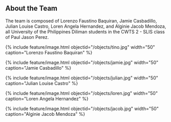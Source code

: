 ## About the Team

The team is composed of Lorenzo Faustino Baquiran, Jamie Casbadillo, Julian Louise Castro, Loren Angela Hernandez, and Alginie Jacob Mendoza, all University of the Philippines Diliman students in the CWTS 2 - SLIS class of Paul Jason Perez.

{% include feature/image.html objectid="/objects/tino.jpg" width="50" caption="Lorenzo Faustino Baquiran" %}

{% include feature/image.html objectid="/objects/jamie.jpg" width="50" caption="Jamie Casbadillo" %}

{% include feature/image.html objectid="/objects/julian.jpg" width="50" caption="Julian Louise Castro" %}

{% include feature/image.html objectid="/objects/loren.jpg" width="50" caption="Loren Angela Hernandez" %}

{% include feature/image.html objectid="/objects/jacob.jpg" width="50" caption="Alginie Jacob Mendoza" %}
